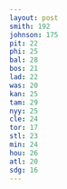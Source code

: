 ```yaml
---
layout: post
smith: 192
johnson: 175
pit: 22
phi: 25
bal: 28
bos: 21
lad: 22
was: 20
kan: 25
tam: 29
nyy: 25
cle: 24
tor: 17
stl: 23
min: 24
hou: 26
atl: 20
sdg: 16
---
```

